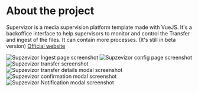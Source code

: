 # **About the project**

Supervizor is a media supervision platform template made with VueJS. It's a backoffice interface to help supervisors to monitor and control the Transfer and ingest of the files. It can contain more processes. (It's still in beta version)
[Official website](http://qa.medostudios.com)

<img src="/projects/sogesoft/img-2.png" alt="Supzevizor Ingest page screenshot" />
<img src="/projects/sogesoft/img-1.png" alt="Supzevizor config page screenshot" />
<img src="/projects/sogesoft/img-3.png" alt="Supzevizor transfer screenshot" />
<img src="/projects/sogesoft/img-4.png" alt="Supzevizor transfer details modal screenshot" />
<img src="/projects/sogesoft/img-5.png" alt="Supzevizor confirmation modal screenshot" />
<img src="/projects/sogesoft/img-6.png" alt="Supzevizor Notification modal screenshot" />
